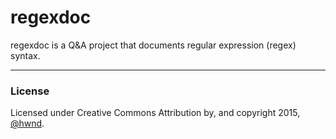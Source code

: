 # regexdoc

regexdoc is a Q&A project that documents regular expression (regex) syntax.

---

### License

Licensed under Creative Commons Attribution by, and copyright 2015, [@hwnd](http://stackoverflow.com/users/2206004/hwnd).

